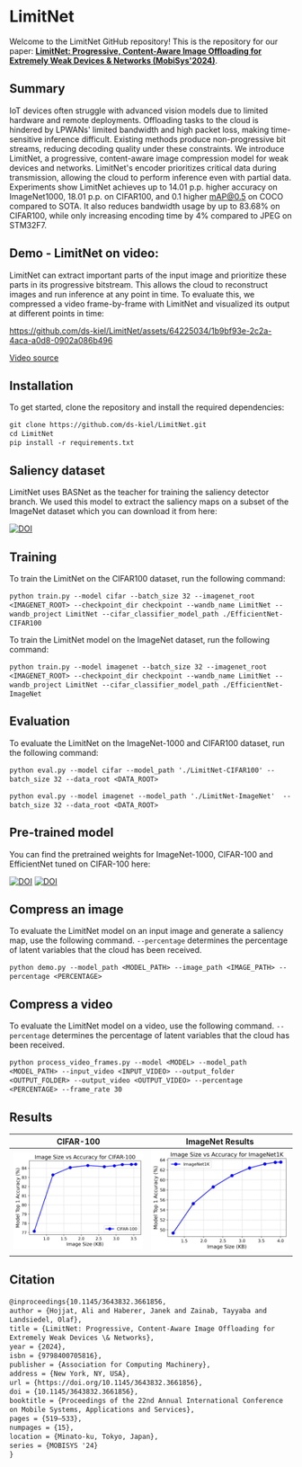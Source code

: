 # LimitNet
Welcome to the LimitNet GitHub repository! This is the repository for our paper: **[LimitNet: Progressive, Content-Aware Image Offloading for Extremely Weak Devices & Networks (MobiSys'2024)](https://arxiv.org/pdf/2504.13736)**.

## Summary

IoT devices often struggle with advanced vision models due to limited hardware and remote deployments. Offloading tasks to the cloud is hindered by LPWANs' limited bandwidth and high packet loss, making time-sensitive inference difficult. Existing methods produce non-progressive bit streams, reducing decoding quality under these constraints. We introduce LimitNet, a progressive, content-aware image compression model for weak devices and networks. LimitNet's encoder prioritizes critical data during transmission, allowing the cloud to perform inference even with partial data. Experiments show LimitNet achieves up to 14.01 p.p. higher accuracy on ImageNet1000, 18.01 p.p. on CIFAR100, and 0.1 higher mAP@0.5 on COCO compared to SOTA. It also reduces bandwidth usage by up to 83.68% on CIFAR100, while only increasing encoding time by 4% compared to JPEG on STM32F7.

## Demo - LimitNet on video:

LimitNet can extract important parts of the input image and prioritize these parts in its progressive bitstream. This allows the cloud to reconstruct images and run inference at any point in time. To evaluate this, we compressed a video frame-by-frame with LimitNet and visualized its output at different points in time:

https://github.com/ds-kiel/LimitNet/assets/64225034/1b9bf93e-2c2a-4aca-a0d8-0902a086b496

[Video source](https://github.com/facebookresearch/dinov2) 

## Installation

To get started, clone the repository and install the required dependencies:

```
git clone https://github.com/ds-kiel/LimitNet.git
cd LimitNet
pip install -r requirements.txt
```



## Saliency dataset
LimitNet uses BASNet as the teacher for training the saliency detector branch. We used this model to extract the saliency maps on a subset of the ImageNet dataset which you can download it from here:

[![DOI](https://zenodo.org/badge/DOI/10.5281/zenodo.12206178.svg)](https://doi.org/10.5281/zenodo.12206178)



## Training

To train the LimitNet on the CIFAR100 dataset, run the following command:

```
python train.py --model cifar --batch_size 32 --imagenet_root <IMAGENET_ROOT> --checkpoint_dir checkpoint --wandb_name LimitNet --wandb_project LimitNet --cifar_classifier_model_path ./EfficientNet-CIFAR100
```
To train the LimitNet model on the ImageNet dataset, run the following command:

```
python train.py --model imagenet --batch_size 32 --imagenet_root <IMAGENET_ROOT> --checkpoint_dir checkpoint --wandb_name LimitNet --wandb_project LimitNet --cifar_classifier_model_path ./EfficientNet-ImageNet
```

## Evaluation

To evaluate the LimitNet on the ImageNet-1000 and CIFAR100 dataset, run the following command:

```
python eval.py --model cifar --model_path './LimitNet-CIFAR100' --batch_size 32 --data_root <DATA_ROOT> 
```

```
python eval.py --model imagenet --model_path './LimitNet-ImageNet'  --batch_size 32 --data_root <DATA_ROOT>
```

## Pre-trained model
You can find the pretrained weights for ImageNet-1000, CIFAR-100 and EfficientNet tuned on CIFAR-100 here:

[![DOI](https://zenodo.org/badge/DOI/10.5281/zenodo.12516726.svg)](https://doi.org/10.5281/zenodo.12516726)
[![DOI](https://zenodo.org/badge/DOI/10.5281/zenodo.12516726.svg)]([https://doi.org/10.5281/zenodo.12516726](https://zenodo.org/records/15019456))
## Compress an image
To evaluate the LimitNet model on an input image and generate a saliency map, use the following command. ``` --percentage ``` determines the percentage of latent variables that the cloud has been received.
```
python demo.py --model_path <MODEL_PATH> --image_path <IMAGE_PATH> --percentage <PERCENTAGE>
```

## Compress a video
To evaluate the LimitNet model on a video, use the following command. ``` --percentage ``` determines the percentage of latent variables that the cloud has been received. 

```
python process_video_frames.py --model <MODEL> --model_path <MODEL_PATH> --input_video <INPUT_VIDEO> --output_folder <OUTPUT_FOLDER> --output_video <OUTPUT_VIDEO> --percentage <PERCENTAGE> --frame_rate 30
```

## Results

| CIFAR-100 | ImageNet Results |
|-----------|------------------|
| ![CIFAR-100 Results](image_size_vs_accuracy_cifar-100.png) | ![ImageNet Results](image_size_vs_accuracy_imagenet1k.png) |

## Citation

```
@inproceedings{10.1145/3643832.3661856,
author = {Hojjat, Ali and Haberer, Janek and Zainab, Tayyaba and Landsiedel, Olaf},
title = {LimitNet: Progressive, Content-Aware Image Offloading for Extremely Weak Devices \& Networks},
year = {2024},
isbn = {9798400705816},
publisher = {Association for Computing Machinery},
address = {New York, NY, USA},
url = {https://doi.org/10.1145/3643832.3661856},
doi = {10.1145/3643832.3661856},
booktitle = {Proceedings of the 22nd Annual International Conference on Mobile Systems, Applications and Services},
pages = {519–533},
numpages = {15},
location = {Minato-ku, Tokyo, Japan},
series = {MOBISYS '24}
}
```
